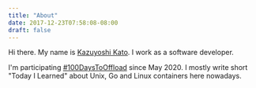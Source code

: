 ```yaml
---
title: "About"
date: 2017-12-23T07:58:08-08:00
draft: false
---
```


Hi there. My name is [Kazuyoshi Kato](https://8-p.info/me/). I work as a software developer.

I'm participating [#100DaysToOffload](https://100daystooffload.com/) since May 2020.
I mostly write short "Today I Learned" about Unix, Go and Linux containers here nowadays.
